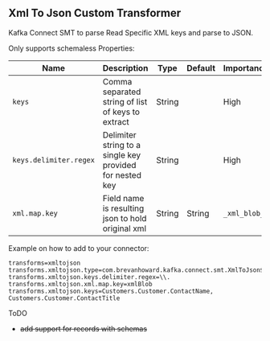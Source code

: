 ## Xml To Json Custom Transformer 

Kafka Connect SMT to parse Read Specific XML keys and parse to JSON.

Only supports schemaless
Properties:

|Name| Description                                              |Type| Default | Importance   |
|---|----------------------------------------------------------|---|-----|--------------|
|`keys`| Comma separated string of list of keys to extract        | String | | High         |
|`keys.delimiter.regex`| Delimiter string to a single key provided for nested key | String | | High         |
|`xml.map.key`| Field name is resulting json to hold original xml        | String | String | `_xml_blob_` | High |



Example on how to add to your connector:
```
transforms=xmltojson
transforms.xmltojson.type=com.brevanhoward.kafka.connect.smt.XmlToJson$Value
transforms.xmltojson.keys.delimiter.regex=\\.
transforms.xmltojson.xml.map.key=xmlBlob
transforms.xmltojson.keys=Customers.Customer.ContactName, Customers.Customer.ContactTitle
```

ToDO
* ~~add support for records with schemas~~
